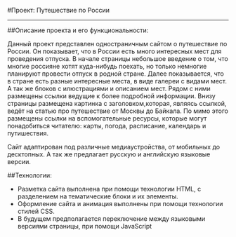 #Проект: Путешествие по России
___
##Описание проекта и его функциональности:

  Данный проект представлен одностраничным сайтом о путешествие по России. Он показывает, что в России есть много интересных мест для проведения отпуска. В начале страницы небольшое введение о том, что многие россияне хотят куда-нибудь поехать, но только немногие планируют провести отпуск в родной стране. Далее показывается, что в стране есть разные интересные места, в виде галереи с видами мест. А так же блоков с илюстрациями и описанием мест. Рядом с ними размещены ссылки ведущие к более подробной информации. Внизу страницы размещена картинка с заголовком,которая, являясь ссылкой, ведёт на статью про путешествие от Москвы до Байкала. По мимо этого размещены ссылки на вспомогательные ресурсы, которые могут понадобиться читателю: карты, погода, расписание, календарь и путишествия.

  Сайт адаптирован под различные медиаустройства, от мобильных до десктопных. А так же предлагает русскую и английскую языковые версии.

##Технологии:

 * Разметка сайта выполнена при помощи технологии HTML, с разделением на тематические блоки и их элементы.
 * Оформление сайта и анимация выполнены при помощи технологии стилей CSS.
 * В будущем предполагается переключение между языковыми версиями страницы, при помощи JavaScript



